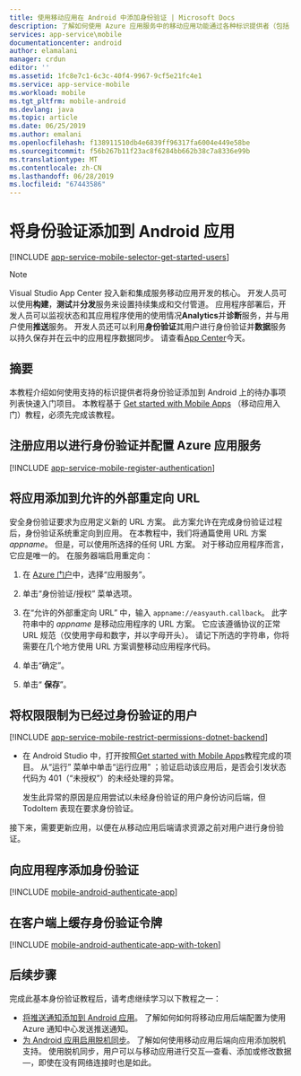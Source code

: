 ```yaml
---
title: 使用移动应用在 Android 中添加身份验证 | Microsoft Docs
description: 了解如何使用 Azure 应用服务中的移动应用功能通过各种标识提供者（包括 Google、Facebook、Twitter 和 Microsoft）对 Android 应用的用户进行身份验证。
services: app-service\mobile
documentationcenter: android
author: elamalani
manager: crdun
editor: ''
ms.assetid: 1fc8e7c1-6c3c-40f4-9967-9cf5e21fc4e1
ms.service: app-service-mobile
ms.workload: mobile
ms.tgt_pltfrm: mobile-android
ms.devlang: java
ms.topic: article
ms.date: 06/25/2019
ms.author: emalani
ms.openlocfilehash: f138911510db4e6839ff96317fa6004e449e58be
ms.sourcegitcommit: f56b267b11f23ac8f6284bb662b38c7a8336e99b
ms.translationtype: MT
ms.contentlocale: zh-CN
ms.lasthandoff: 06/28/2019
ms.locfileid: "67443586"
---
```

# <a name="add-authentication-to-your-android-app"></a>将身份验证添加到 Android 应用
[!INCLUDE [app-service-mobile-selector-get-started-users](../../includes/app-service-mobile-selector-get-started-users.md)]

> [!NOTE]
> Visual Studio App Center 投入新和集成服务移动应用开发的核心。 开发人员可以使用**构建**，**测试**并**分发**服务来设置持续集成和交付管道。 应用程序部署后，开发人员可以监视状态和其应用程序使用的使用情况**Analytics**并**诊断**服务，并与用户使用**推送**服务。 开发人员还可以利用**身份验证**其用户进行身份验证并**数据**服务以持久保存并在云中的应用程序数据同步。 请查看[App Center](https://appcenter.ms/?utm_source=zumo&utm_campaign=app-service-mobile-android-get-started-users)今天。
>

## <a name="summary"></a>摘要
本教程介绍如何使用支持的标识提供者将身份验证添加到 Android 上的待办事项列表快速入门项目。 本教程基于 [Get started with Mobile Apps] （移动应用入门）教程，必须先完成该教程。

## <a name="register"></a>注册应用以进行身份验证并配置 Azure 应用服务
[!INCLUDE [app-service-mobile-register-authentication](../../includes/app-service-mobile-register-authentication.md)]

## <a name="redirecturl"></a>将应用添加到允许的外部重定向 URL

安全身份验证要求为应用定义新的 URL 方案。 此方案允许在完成身份验证过程后，身份验证系统重定向到应用。 在本教程中，我们将通篇使用 URL 方案 _appname_。 但是，可以使用所选择的任何 URL 方案。 对于移动应用程序而言，它应是唯一的。 在服务器端启用重定向：

1. 在 [Azure 门户]中，选择“应用服务”。

2. 单击“身份验证/授权”  菜单选项。

3. 在“允许的外部重定向 URL”  中，输入 `appname://easyauth.callback`。  此字符串中的 _appname_ 是移动应用程序的 URL 方案。  它应该遵循协议的正常 URL 规范（仅使用字母和数字，并以字母开头）。  请记下所选的字符串，你将需要在几个地方使用 URL 方案调整移动应用程序代码。

4. 单击“确定”。 

5. 单击“ **保存**”。

## <a name="permissions"></a>将权限限制为已经过身份验证的用户
[!INCLUDE [app-service-mobile-restrict-permissions-dotnet-backend](../../includes/app-service-mobile-restrict-permissions-dotnet-backend.md)]

* 在 Android Studio 中，打开按照[Get started with Mobile Apps]教程完成的项目。 从“运行”  菜单中单击“运行应用”  ；验证启动该应用后，是否会引发状态代码为 401（“未授权”）的未经处理的异常。

     发生此异常的原因是应用尝试以未经身份验证的用户身份访问后端，但 TodoItem  表现在要求身份验证。

接下来，需要更新应用，以便在从移动应用后端请求资源之前对用户进行身份验证。

## <a name="add-authentication-to-the-app"></a>向应用程序添加身份验证
[!INCLUDE [mobile-android-authenticate-app](../../includes/mobile-android-authenticate-app.md)]



## <a name="cache-tokens"></a>在客户端上缓存身份验证令牌
[!INCLUDE [mobile-android-authenticate-app-with-token](../../includes/mobile-android-authenticate-app-with-token.md)]

## <a name="next-steps"></a>后续步骤
完成此基本身份验证教程后，请考虑继续学习以下教程之一：

* [将推送通知添加到 Android 应用](app-service-mobile-android-get-started-push.md)。
  了解如何如何将移动应用后端配置为使用 Azure 通知中心发送推送通知。
* [为 Android 应用启用脱机同步](app-service-mobile-android-get-started-offline-data.md)。
  了解如何使用移动应用后端向应用添加脱机支持。 使用脱机同步，用户可以与移动应用进行交互&mdash;查看、添加或修改数据&mdash;，即使在没有网络连接时也是如此。

<!-- Anchors. -->
[Register your app for authentication and configure Mobile Services]: #register
[Restrict table permissions to authenticated users]: #permissions
[Add authentication to the app]: #add-authentication
[Store authentication tokens on the client]: #cache-tokens
[Refresh expired tokens]: #refresh-tokens
[Next Steps]:#next-steps


<!-- URLs. -->
[Get started with Mobile Apps]: app-service-mobile-android-get-started.md
[Azure 门户]: https://portal.azure.com/

